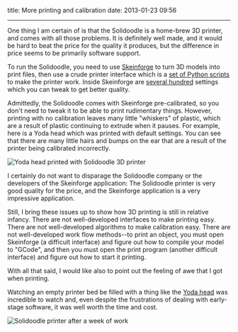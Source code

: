title: More printing and calibration
date: 2013-01-23 09:56

---

One thing I am certain of is that the Solidoodle is a home-brew 3D
printer, and comes with all those problems. It is definitely well
made, and it would be hard to beat the price for the quality it
produces, but the difference in price seems to be primarily software
support.

To run the Solidoodle, you need to use [Skeinforge][skeinforge] to turn
3D models into print files, then use a crude printer interface which
is a [set of Python scripts][printrun] to make the printer work. Inside
Skeinforge are [several hundred][settings] settings which you can
tweak to get better quality.

Admittedly, the Solidoodle comes with Skeinforge pre-calibrated, so
you don't need to tweak it to be able to print rudimentary things.
However, printing with no calibration leaves many little "whiskers"
of plastic, which are a result of plastic continuing to extrude when
it pauses. For example, here is a Yoda head which was printed with
default settings. You can see that there are many little hairs
and bumps on the ear that are a result of the printer being
calibrated incorrectly.

![Yoda head printed with Solidoodle 3D printer](/content/3d-printer/yoda-head.jpg)

I certainly do not want to disparage the Solidoodle company or the
developers of the Skeinforge application: The Solidoodle printer
is very good quality for the price, and the Skeinforge application
is a very impressive application.

Still, I bring these issues up to show how 3D printing is still
in relative infancy. There are not well-developed interfaces to
make printing easy. There are not well-developed algorithms to make
calibration easy. There are not well-developed work flow methods--to
print an object, you must open Skeinforge (a difficult interface) and
figure out how to compile your model to "GCode", and then you must
open the print program (another difficult interface) and figure
out how to start it printing.

With all that said, I would like also to point out the feeling
of awe that I got when printing.

Watching an empty printer bed be filled with a thing like the [Yoda head][yodathing]
was incredible to watch and, even despite the frustrations of
dealing with early-stage software, it was well worth the time and cost.

![Solidoodle printer after a week of work](/content/3d-printer/what-a-mess.jpg)


[skeinforge]: http://fabmetheus.crsndoo.com/wiki/index.php/Skeinforge
[printrun]: https://github.com/kliment/Printrun
[settings]: http://fabmetheus.crsndoo.com/wiki/index.php/Skeinforge#Craft
[yodathing]: http://www.thingiverse.com/thing:14104
